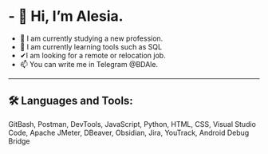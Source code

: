 # - 👋 Hi, I’m Alesia.
- 👀 I am currently studying a new profession.
- 🌱 I am currently learning tools such as SQL 
- ✔I am looking for a remote or relocation job.
- 📫 You can write me in Telegram @BDAle.
---
## 🛠 Languages and Tools:
GitBash, Postman, DevTools, JavaScript, Python, HTML, CSS, Visual Studio Code, Apache JMeter, DBeaver, Obsidian, Jira, YouTrack, Android Debug Bridge


<!---
BaAlesia/BaAlesia is a ✨ special ✨ repository because its `README.md` (this file) appears on your GitHub profile.
You can click the Preview link to take a look at your changes.
--->
